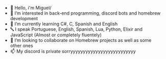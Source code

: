 - 👋 Hello, i'm Miguel/
- 👀 I’m interested in back-end programming, discord bots and homebrew development
- 🌱 I’m currently learning C#, C, Spanish and English
- 🔤 I speak Portuguese, English, Spanish, Lua, Python, Elixir and JavaScript (Almost or completely fluentely)
- 💞️ I’m looking to collaborate on Homebrew projects as well as some other ones
- 📫 My discord is private sorryyyyyyyyyyyyyyyyyyyyyyyyyy

<!---
PorchyyMinch/PorchyyMinch is a ✨ special ✨ repository because its `README.md` (this file) appears on your GitHub profile.
You can click the Preview link to take a look at your changes.
--->
